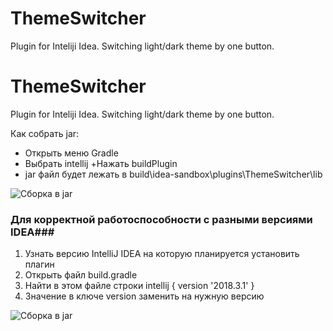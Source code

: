 # ThemeSwitcher
Plugin for Inteliji Idea. Switching light/dark theme by one button.

# ThemeSwitcher
Plugin for Inteliji Idea. Switching light/dark theme by one button.

Как собрать jar:
+ Открыть меню Gradle
+ Выбрать intellij
 +Нажать buildPlugin
+ jar файл будет лежать в build\idea-sandbox\plugins\ThemeSwitcher\lib

![Сборка в jar](https://github.com/StalnoyKapibar/ThemeSwitcher/raw/Screenshots/build.Jarpng.png)

### Для корректной работоспособности с разными версиями IDEA### 

1. Узнать версию IntelliJ IDEA на которую планируется установить плагин
2. Открыть файл build.gradle
3. Найти в этом файле строки
intellij {
    version '2018.3.1'
}
4. Значение в ключе version заменить на нужную версию

![Сборка в jar](https://github.com/StalnoyKapibar/ThemeSwitcher/raw/Screenshots/build.png)
